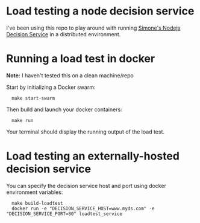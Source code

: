 # Load testing a node decision service

I've been using this repo to play around with running [Simone's Nodejs Decision Service](https://github.com/simone-coelho/decision-service) in a distributed environment.

# Running a load test in docker

**Note:** I haven't tested this on a clean machine/repo

Start by initializing a Docker swarm:

      make start-swarm

Then build and launch your docker containers:

      make run

Your terminal should display the running output of the load test.

# Load testing an externally-hosted decision service

You can specify the decision service host and port using docker environment variables:

      make build-loadtest
      docker run -e "DECISION_SERVICE_HOST=www.myds.com" -e "DECISION_SERVICE_PORT=80" loadtest_service